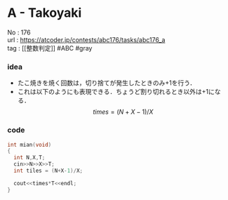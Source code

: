 # A - Takoyaki

No	: 176  
url	: https://atcoder.jp/contests/abc176/tasks/abc176_a  
tag	: [[整数判定]]  #ABC #gray 

### idea
- たこ焼きを焼く回数は，切り捨てが発生したときのみ+1を行う．
- これは以下のようにも表現できる．ちょうど割り切れるとき以外は+1になる．
	$$times = (N+X-1)/X$$


### code
```cpp
int	mian(void)
{
  int N,X,T;
  cin>>N>>X>>T;
  int tiles = (N+X-1)/X;

  cout<<times*T<<endl;
}
```